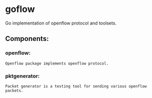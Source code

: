 # goflow
Go implementation of openflow protocol and toolsets.
## Components:

### openflow:
	Openflow package implements openflow protocol.

### pktgenerator:
	Packet generator is a testing tool for sending various openflow packets.
